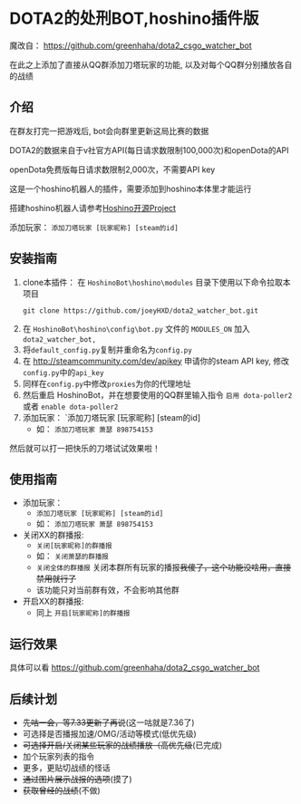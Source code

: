 # DOTA2的处刑BOT,hoshino插件版
魔改自： https://github.com/greenhaha/dota2_csgo_watcher_bot

在此之上添加了直接从QQ群添加刀塔玩家的功能, 以及对每个QQ群分别播放各自的战绩

## 介绍
在群友打完一把游戏后, bot会向群里更新这局比赛的数据

DOTA2的数据来自于v社官方API(每日请求数限制100,000次)和openDota的API

openDota免费版每日请求数限制2,000次，不需要API key

这是一个hoshino机器人的插件，需要添加到hoshino本体里才能运行

搭建hoshino机器人请参考[Hoshino开源Project](https://github.com/Ice-Cirno/HoshinoBot)

添加玩家： `添加刀塔玩家 [玩家昵称] [steam的id]`

## 安装指南
1. clone本插件： 在 `HoshinoBot\hoshino\modules` 目录下使用以下命令拉取本项目
    ```
    git clone https://github.com/joeyHXD/dota2_watcher_bot.git
    ```
2. 在 `HoshinoBot\hoshino\config\bot.py` 文件的 `MODULES_ON` 加入 `dota2_watcher_bot,`
3. 将`default_config.py`复制并重命名为`config.py`
4. 在 http://steamcommunity.com/dev/apikey 申请你的steam API key, 修改`config.py`中的`api_key`
5. 同样在`config.py`中修改`proxies`为你的代理地址
6. 然后重启 HoshinoBot，并在想要使用的QQ群里输入指令 `启用 dota-poller2` 或者 `enable dota-poller2`
7. 添加玩家： `添加刀塔玩家 [玩家昵称] [steam的id]
    - 如： `添加刀塔玩家 萧瑟 898754153`

然后就可以打一把快乐的刀塔试试效果啦！

## 使用指南
- 添加玩家： 
    - `添加刀塔玩家 [玩家昵称] [steam的id]`
    - 如： `添加刀塔玩家 萧瑟 898754153`
- 关闭XX的群播报: 
    - `关闭[玩家昵称]的群播报`
    - 如： `关闭萧瑟的群播报`
    - `关闭全体的群播报` 关闭本群所有玩家的播报~~我傻了，这个功能没啥用，直接禁用就行了~~
    - 该功能只对当前群有效，不会影响其他群
- 开启XX的群播报:
    - 同上 `开启[玩家昵称]的群播报`


## 运行效果
具体可以看 https://github.com/greenhaha/dota2_csgo_watcher_bot

## 后续计划
- ~~先咕一会，等7.33更新了再说~~(这一咕就是7.36了)
- 可选择是否播报加速/OMG/活动等模式(低优先级)
- ~~可选择开启/关闭某些玩家的战绩播放（高优先级~~(已完成)
- 加个玩家列表的指令
- 更多，更贴切战绩的怪话
- ~~通过图片展示战报的选项~~(摸了)
- ~~获取曾经的战绩~~(不做)